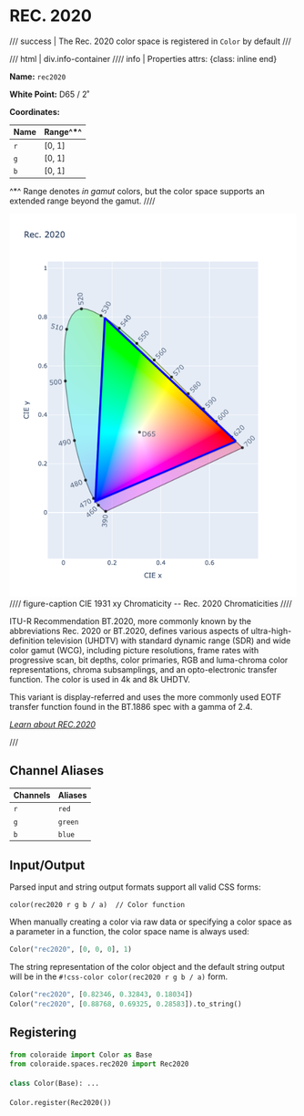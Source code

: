# REC. 2020

/// success | The Rec. 2020 color space is registered in `Color` by default
///

/// html | div.info-container
//// info | Properties
    attrs: {class: inline end}

**Name:** `rec2020`

**White Point:** D65 / 2˚

**Coordinates:**

Name | Range^\*^
---- | -----
`r`  | [0, 1]
`g`  | [0, 1]
`b`  | [0, 1]

^\*^ Range denotes _in gamut_ colors, but the color space supports an extended range beyond the gamut.
////

![Rec. 2020](../images/rec2020.png)
//// figure-caption
CIE 1931 xy Chromaticity -- Rec. 2020 Chromaticities
////

ITU-R Recommendation BT.2020, more commonly known by the abbreviations Rec. 2020 or BT.2020, defines various aspects of
ultra-high-definition television (UHDTV) with standard dynamic range (SDR) and wide color gamut (WCG), including picture
resolutions, frame rates with progressive scan, bit depths, color primaries, RGB and luma-chroma color representations,
chroma subsamplings, and an opto-electronic transfer function. The color is used in 4k and 8k UHDTV.

This variant is display-referred and uses the more commonly used EOTF transfer function found in the BT.1886 spec with a
gamma of 2.4.

_[Learn about REC.2020](https://en.wikipedia.org/wiki/Rec._2020)_

///

## Channel Aliases

Channels | Aliases
-------- | -------
`r`      | `red`
`g`      | `green`
`b`      | `blue`

## Input/Output

Parsed input and string output formats support all valid CSS forms:

```css-color
color(rec2020 r g b / a)  // Color function
```

When manually creating a color via raw data or specifying a color space as a parameter in a function, the color
space name is always used:

```py
Color("rec2020", [0, 0, 0], 1)
```

The string representation of the color object and the default string output will be in the
`#!css-color color(rec2020 r g b / a)` form.

```py play
Color("rec2020", [0.82346, 0.32843, 0.18034])
Color("rec2020", [0.88768, 0.69325, 0.28583]).to_string()
```

## Registering

```py
from coloraide import Color as Base
from coloraide.spaces.rec2020 import Rec2020

class Color(Base): ...

Color.register(Rec2020())
```
